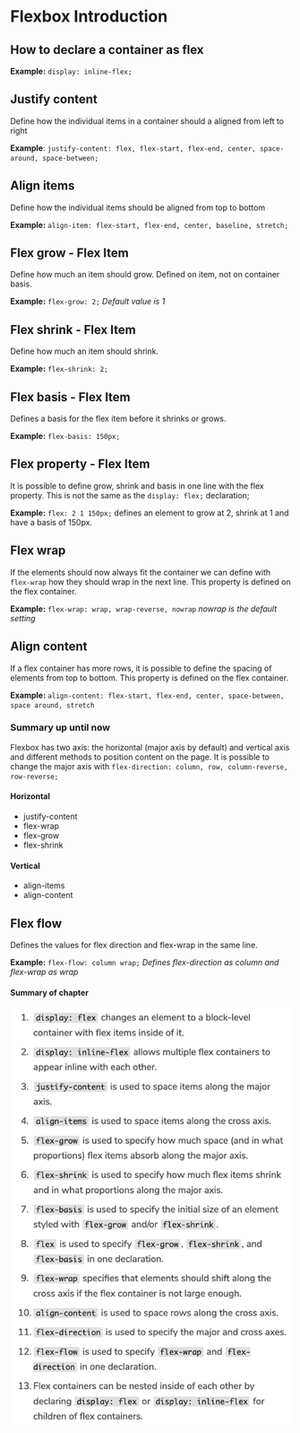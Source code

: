 # Flexbox Introduction

## How to declare a container as flex
**Example:** `display: inline-flex;`

## Justify content
Define how the individual items in a container should a aligned from left to right

**Example**: `justify-content: flex, flex-start, flex-end, center, space-around, space-between;`

## Align items
Define how the individual items should be aligned from top to bottom

**Example:** `align-item: flex-start, flex-end, center, baseline, stretch;`

## Flex grow - Flex Item
Define how much an item should grow. Defined on item, not on container basis.

**Example:** `flex-grow: 2;` *Default value is 1*

## Flex shrink - Flex Item
Define how much an item should shrink.

**Example:** `flex-shrink: 2;`

## Flex basis - Flex Item
Defines a basis for the flex item before it shrinks or grows.

**Example:** `flex-basis: 150px;`

## Flex property - Flex Item
It is possible to define grow, shrink and basis in one line with the flex property.
This is not the same as the `display: flex;` declaration;

**Example:** `flex: 2 1 150px;` defines an element to grow at 2, shrink at 1 and have a basis of 150px.

## Flex wrap
If the elements should now always fit the container we can define with `flex-wrap` how they should wrap in the next line.
This property is defined on the flex container.

**Example:** `flex-wrap: wrap, wrap-reverse, nowrap` *nowrap is the default setting*

## Align content
If a flex container has more rows, it is possible to define the spacing of elements from top to bottom.
This property is defined on the flex container.

**Example:** `align-content: flex-start, flex-end, center, space-between, space around, stretch`

### Summary up until now

Flexbox has two axis: the horizontal (major axis by default) and vertical axis and different methods to position content on the page.
It is possible to change the major axis with `flex-direction: column, row, column-reverse, row-reverse;`

#### Horizontal
* justify-content
* flex-wrap
* flex-grow
* flex-shrink

#### Vertical
* align-items
* align-content

## Flex flow
Defines the values for flex direction and flex-wrap in the same line.

**Example:** `flex-flow: column wrap;` *Defines flex-direction as column and flex-wrap as wrap*

#### Summary of chapter
![flex-summary](img/flex-summary.png)